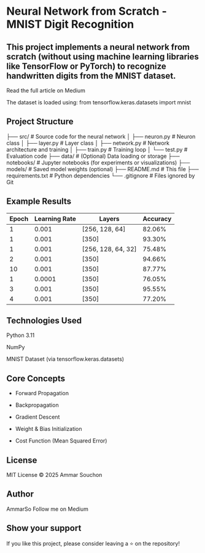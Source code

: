 # Neural Network from Scratch - MNIST Digit Recognition

## This project implements a neural network from scratch (without using machine learning libraries like TensorFlow or PyTorch) to recognize handwritten digits from the MNIST dataset.

Read the full article on Medium

The dataset is loaded using:
from tensorflow.keras.datasets import mnist

## Project Structure

├── src/                # Source code for the neural network
│   ├── neuron.py       # Neuron class
│   ├── layer.py        # Layer class
│   ├── network.py      # Network architecture and training
│   ├── train.py        # Training loop
│   └── test.py         # Evaluation code
├── data/               # (Optional) Data loading or storage
├── notebooks/          # Jupyter notebooks (for experiments or visualizations)
├── models/             # Saved model weights (optional)
├── README.md           # This file
├── requirements.txt    # Python dependencies
└── .gitignore          # Files ignored by Git


## Example Results

| Epoch | Learning Rate | Layers               | Accuracy |
|-------|---------------|----------------------|----------|
| 1     | 0.001         | [256, 128, 64]       | 82.06%   |
| 1     | 0.001         | [350]                | 93.30%   |
| 1     | 0.001         | [256, 128, 64, 32]   | 75.48%   |
| 2     | 0.001         | [350]                | 94.66%   |
| 10    | 0.001         | [350]                | 87.77%   |
| 1     | 0.0001        | [350]                | 76.05%   |
| 3     | 0.001         | [350]                | 95.55%   |
| 4     | 0.001         | [350]                | 77.20%   |


## Technologies Used

Python 3.11

NumPy

MNIST Dataset (via tensorflow.keras.datasets)

## Core Concepts

- Forward Propagation

- Backpropagation

- Gradient Descent

- Weight & Bias Initialization

- Cost Function (Mean Squared Error)

## License

MIT License © 2025 Ammar Souchon

## Author

AmmarSo Follow me on Medium 

## Show your support

If you like this project, please consider leaving a ⭐ on the repository!
